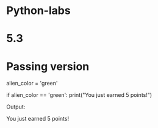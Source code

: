 # Python-labs
# 5.3 
# Passing version 
alien_color = 'green'

if alien_color == 'green':
    print("You just earned 5 points!")

Output:

You just earned 5 points!
